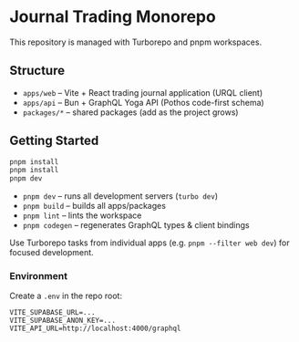 # Journal Trading Monorepo

This repository is managed with Turborepo and pnpm workspaces.

## Structure

- `apps/web` – Vite + React trading journal application (URQL client)
- `apps/api` – Bun + GraphQL Yoga API (Pothos code-first schema)
- `packages/*` – shared packages (add as the project grows)

## Getting Started

```bash
pnpm install
pnpm install
pnpm dev
```

- `pnpm dev` – runs all development servers (`turbo dev`)
- `pnpm build` – builds all apps/packages
- `pnpm lint` – lints the workspace
- `pnpm codegen` – regenerates GraphQL types & client bindings

Use Turborepo tasks from individual apps (e.g. `pnpm --filter web dev`) for focused development.

### Environment

Create a `.env` in the repo root:

```
VITE_SUPABASE_URL=...
VITE_SUPABASE_ANON_KEY=...
VITE_API_URL=http://localhost:4000/graphql
```
